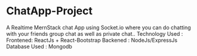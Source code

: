 # ChatApp-Project
 A Realtime MernStack chat App using Socket.io where you can do chatting with your friends group chat as well as private chat..
 Technology Used :
Frontened: ReactJs + React-Bootstrap
Backened : NodeJs/ExpressJs 
Database Used : Mongodb
